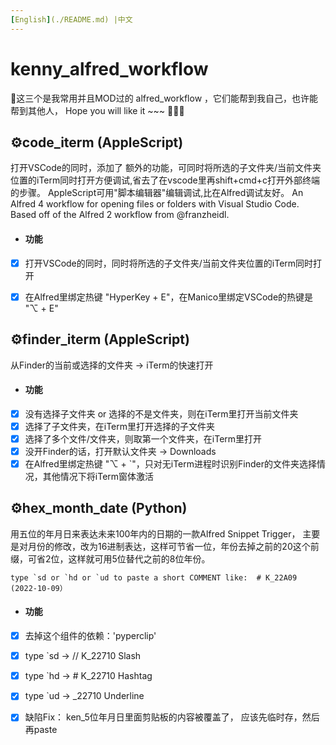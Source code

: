 ```yaml
---
[English](./README.md) |中文
---
```


# kenny_alfred_workflow

🌈这三个是我常用并且MOD过的 alfred_workflow ，它们能帮到我自己，也许能帮到其他人， Hope you will like it ~~~ 🍺🌸🦀



## ⚙️code_iterm (AppleScript)

打开VSCode的同时，添加了 额外的功能，可同时将所选的子文件夹/当前文件夹位置的iTerm同时打开方便调试,省去了在vscode里再shift+cmd+c打开外部终端的步骤。  AppleScript可用"脚本编辑器"编辑调试,比在Alfred调试友好。
An Alfred 4 workflow for opening files or folders with Visual Studio Code. Based off of the Alfred 2 workflow from @franzheidl.

- #### 功能

- [x] 打开VSCode的同时，同时将所选的子文件夹/当前文件夹位置的iTerm同时打开

- [x] 在Alfred里绑定热键 "HyperKey +  E"，在Manico里绑定VSCode的热键是 "⌥ + E"

## ⚙️finder_iterm (AppleScript)

从Finder的当前或选择的文件夹 → iTerm的快速打开

- #### 功能

- [x] 没有选择子文件夹 or 选择的不是文件夹，则在iTerm里打开当前文件夹
- [x] 选择了子文件夹，在iTerm里打开选择的子文件夹
- [x] 选择了多个文件/文件夹，则取第一个文件夹，在iTerm里打开
- [x] 没开Finder的话，打开默认文件夹 → Downloads
- [x] 在Alfred里绑定热键 "⌥ +  `"，只对无iTerm进程时识别Finder的文件夹选择情况，其他情况下将iTerm窗体激活

## ⚙️hex_month_date (Python)

用五位的年月日来表达未来100年内的日期的一款Alfred Snippet Trigger， 主要是对月份的修改，改为16进制表达，这样可节省一位，年份去掉之前的20这个前缀，可省2位，这样就可用5位替代之前的8位年份。

```shell
type `sd or `hd or `ud to paste a short COMMENT like:  # K_22A09 (2022-10-09）
```

- #### 功能

- [x] 去掉这个组件的依赖：'pyperclip'
- [x] type `sd → // K_22710 Slash
- [x] type `hd → # K_22710 Hashtag
- [x] type `ud → _22710 Underline
- [x] 缺陷Fix： ken_5位年月日里面剪贴板的内容被覆盖了， 应该先临时存，然后再paste



